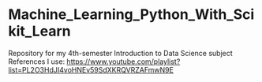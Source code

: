 # Machine_Learning_Python_With_Scikit_Learn
 Repository for my 4th-semester Introduction to Data Science  subject
 References I use:
 https://www.youtube.com/playlist?list=PL2O3HdJI4voHNEv59SdXKRQVRZAFmwN9E
